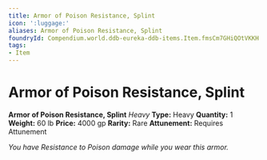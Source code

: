 ```yaml
---
title: Armor of Poison Resistance, Splint
icon: ':luggage:'
aliases: Armor of Poison Resistance, Splint
foundryId: Compendium.world.ddb-eureka-ddb-items.Item.fmsCm7GHiQOtVKKH
tags:
- Item
---
```


# Armor of Poison Resistance, Splint

**Armor of Poison Resistance, Splint**
_Heavy_
**Type:** Heavy
**Quantity:** 1
**Weight:** 60 lb
**Price:** 4000 gp
**Rarity:** Rare
**Attunement:** Requires Attunement

*You have Resistance to Poison damage while you wear this armor.*